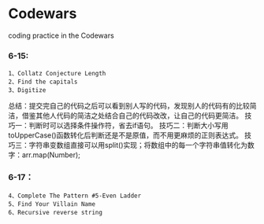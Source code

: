 # Codewars
coding practice in the Codewars

### 6-15:   
    1、Collatz Conjecture Length   
    2、Find the capitals    
    3、Digitize

总结：提交完自己的代码之后可以看到别人写的代码，发现别人的代码有的比较简洁，借鉴其他人代码的简洁之处结合自己的代码改改，让自己的代码更简洁。
技巧一：判断时可以选择条件操作符，省去if语句。
技巧二：判断大小写用toUpperCase()函数转化后判断还是不是原值，而不用更麻烦的正则表达式。
技巧三：字符串变数组直接可以用split()实现；将数组中的每一个字符串值转化为数字：arr.map(Number);

### 6-17：
    4、Complete The Pattern #5-Even Ladder  
    5、Find Your Villain Name   
    6、Recursive reverse string
